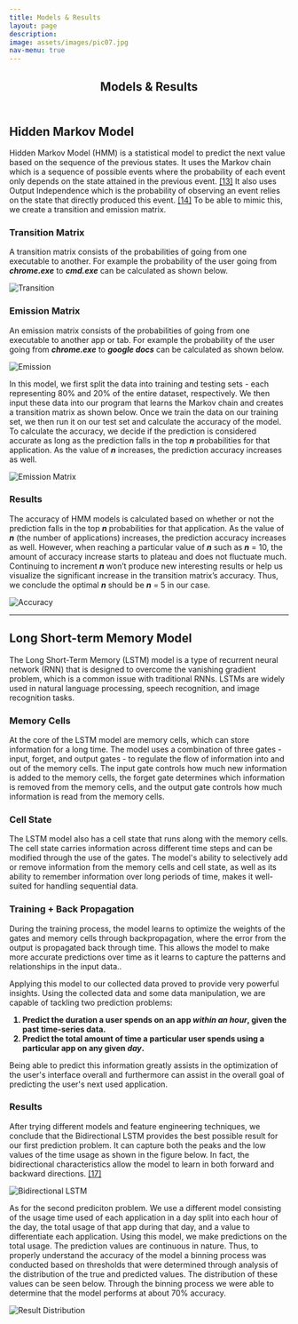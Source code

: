 ```yaml
---
title: Models & Results
layout: page
description:
image: assets/images/pic07.jpg
nav-menu: true
---
```


<!-- Main -->
<div id="main">

<!-- One -->
<section id="one">
	<div class="inner">
		<header class="major">
			<h2>Models & Results</h2>
		</header>

<h2 id="content">Hidden Markov Model</h2>
<p>Hidden Markov Model (HMM) is a statistical model to predict the next value based on the 
sequence of the previous states. It uses the Markov chain which is a sequence of possible 
events where the probability of each event only depends on the state attained in the previous 
event. <a href="zzreference.html">[13]</a> It also uses Output Independence which is the probability
of observing an event relies on the state that directly produced this event. <a href="zzreference.html">[14]</a>
 To be able to mimic this, we create a transition and emission matrix.
</p>
<div class="row">
	<div class="6u 12u$(small)">
		<h3>Transition Matrix</h3>
		<p>A transition matrix consists of the probabilities of going from one executable to another. For example the probability of the user going from <b><i>chrome.exe</i></b> to 
		<b><i>cmd.exe</i></b> can be calculated as shown below.</p>
		<span class="image fit">
		    <img src="/system-usage-analysis-website/assets/images/transition.png" alt="Transition" />
		</span>
	</div>
	<div class="6u$ 12u$(small)">
		<h3>Emission Matrix</h3>
		<p>An emission matrix consists of the probabilities of going from one executable to 
		another app or tab. For example the probability of the user going from <b><i>chrome.exe</i></b> to 
		<b><i>google docs</i></b> can be calculated as shown below.</p>
		<span class="image fit">
		    <img src="/system-usage-analysis-website/assets/images/emission.jpg" alt="Emission" />
        </span>
	</div>
</div>
<p></p>
<p>In this model, we first split the data into training and testing sets - each representing 80% 
and 20% of the entire dataset, respectively. We then input these data into our program that learns 
the Markov chain and creates a transition matrix as shown below. Once we train the data on our training set, we 
then run it on our test set and calculate the accuracy of the model. To calculate the accuracy, we 
decide if the prediction is considered accurate as long as the prediction falls in the top <b><i>n</i></b> 
probabilities for that application. As the value of <b><i>n</i></b> increases, the prediction accuracy increases 
as well.</p>

<span class="image center">
    <img src="/system-usage-analysis-website/assets/images/emmisionmatrix.png" alt="Emission Matrix" />
</span>

<h3>Results</h3>
<p>The accuracy of HMM models is calculated based on whether or not the prediction falls in the top <b><i>n</i></b> 
probabilities for that application. As the value of <b><i>n</i></b> (the number of applications) increases, the 
prediction accuracy increases as well. However, when reaching a particular value of <b><i>n</i></b> such as <b><i>n</i></b> = 10, 
the amount of accuracy increase starts to plateau and does not fluctuate much. Continuing to 
increment <b><i>n</i></b> won’t produce new interesting results or help us visualize the significant increase in 
the transition matrix’s accuracy. Thus, we conclude the optimal <b><i>n</i></b> should be <b><i>n</i></b> = 5 in our case.</p>

<span class="image center">
    <img src="/system-usage-analysis-website/assets/images/accuracyChart.png" alt="Accuracy" />
</span>

<hr class="major" />

<h2 id="content">Long Short-term Memory Model</h2>
<p>The Long Short-Term Memory (LSTM) model is a type of recurrent neural network (RNN) 
that is designed to overcome the vanishing gradient problem, which is a common issue with 
traditional RNNs. LSTMs are widely used in natural language processing, speech recognition, and image recognition tasks.</p>
<div class="row">
	<div class="4u 12u$(small)">
		<h3>Memory Cells</h3>
		<p>At the core of the LSTM model are memory cells, which can store information for a long 
            time. The model uses a combination of three gates - input, forget, and output gates - to 
            regulate the flow of information into and out of the memory cells. The input gate controls
            how much new information is added to the memory cells, the forget gate determines which information 
            is removed from the memory cells, and the output gate controls how much information is read from the
            memory cells.</p>
	</div>
	<div class="4u 12u$(small)">
		<h3>Cell State</h3>
		<p>The LSTM model also has a cell state that runs along with the memory cells. The cell state
            carries information across different time steps and can be modified through the use of the
            gates. The model's ability to selectively add or remove information from the memory cells 
            and cell state, as well as its ability to remember information over long periods of time, 
            makes it well-suited for handling sequential data.</p>
	</div>
	<div class="4u 12u$(small)">
		<h3>Training + Back Propagation</h3>
		<p>During the training process, the model learns to optimize the weights of the gates and memory
            cells through backpropagation, where the error from the output is propagated back through time.
            This allows the model to make more accurate predictions over time as it learns to capture the 
            patterns and relationships in the input data..</p>
	</div>
</div>
<p></p>
<p>Applying this model to our collected data proved to provide very powerful insights. Using the 
    collected data and some data manipulation, we are capable of tackling two prediction problems:
    <ol>
		    <b>
            <li>Predict the duration a user spends on an app <i>within an hour</i>, given the past time-series data.</li>
            <li>Predict the total amount of time a particular user spends using a particular app on any given <i>day</i>.</li>
            </b>
        </ol>
    Being able to predict this information greatly assists in the optimization of the user's interface
    overall and furthermore can assist in the overall goal of predicting the user's next used application.
</p>
<h3>Results</h3>
<p>After trying different models and feature engineering techniques, we conclude that the Bidirectional
 LSTM provides the best possible result for our first prediction problem. It can capture both the peaks and
  the low values of the time usage as shown in the figure below. In fact, the bidirectional characteristics allow the model to 
  learn in both forward and backward directions. <a href="zzreference.html">[17]</a></p>

<span class="image center">
    <img src="/system-usage-analysis-website/assets/images/biLSTM.png" alt="Bidirectional LSTM" />
</span>  
 
<p> As for the second prediciton problem. We use a different model consisting of the usage time used of each application
in a day split into each hour of the day, the total usage of that app during that day, and a value to differentiate
each application. Using this model, we make predictions on the total usage. The prediction values are 
    continuous in nature. Thus, to properly understand the accuracy of the model a binning process was conducted 
    based on thresholds that were determined through analysis of the distribution of the true and predicted values.
    The distribution of these values can be seen below. Through the binning process we were able to determine that the 
    model performs at about 70% accuracy.</p>
<span class="image center">
    <img src="/system-usage-analysis-website/assets/images/Screenshot 2023-03-12 at 9.52.40 AM.jpg" alt="Result Distribution" />
</span>
	</div>
</section>
</div>